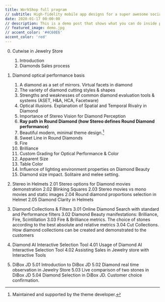 ```yaml
---
title: WorkShop full program
// subtitle: High-fidelity mobile app designs for a super awesome social media company.
date: 2020-01-17 00:00:00
// description: This is a demo post that shows what you can do inside portfolio and blog posts. We’ve included everything you need to create engaging posts and case studies to show off your work in a beautiful way.
// featured_image: demo.jpg
// accent_color: '#4C60E6'
accent_color: 'red'
---
```


0. Cutwise in Jewelry Store
    01. Introduction
    02. Diamonds Sales process

1. Diamond optical performance basis 
    01. A diamond as a set of mirrors. Virtual facets in diamond
    02. The variety of diamond cutting styles & shapes
    03. Strengths and weaknesses of common diamond evaluation tools & systems (ASET, H&A, HCA, Facetware) 
    04. Optical illusions. Explanation of Spatial and Temporal Rivalry in Diamond
    05. Importance of Stereo Vision for Diamond Perception
    06. **Ray path in Round Diamond (how Stereo defines Round Diamond performance)**
    07. Beautiful modern, minimal theme design.[^4]
    07. Sweet Line in Round Diamonds
    08. Fire
    09. Brilliance
    10. Custom Grading for Optical Performance & Color
    11. Apparent Size
    12. Table Color
    13. Influence of lighting environment properties on Diamond Beauty
    14. Diamond size impact. Solitaire and melee setting.  

2. Stereo in Helmets
2.01 Stereo options for Diamond movies demonstration 
2.02 Blinking Squares
2.03 Stereo movies vs mono movies and static images
2.04 Round diamond proportions selection in Helmet
2.05 Diamond Clarity in Helmets 

3. Diamond Collections & Filters
3.01 Online Diamond Search with standard and Performance filters
3.02 Diamond Beauty manifestations: Brilliance, Fire, Scintillation
3.03 Fire & Brilliance metrics. The choice of stones according to the best absolute and relative metrics
3.04 Cut Collections. How diamond collections can be created and demonstrated to the customers

4. Diamond AI Interactive Selection Tool
4.01 Usage of Diamond AI Interactive Selection Tool 
4.02 Assisting Sales in Jewelry store with Interactive Tools 

5. DiBox JD
5.01 Introduction to DiBox JD
5.02 Diamond real time observation in Jewelry Store
5.03 Live comparison of two stones in DiBox JD
5.04 Diamond Selection in DiBox JD. Customer choice confirmation.

[^1]: Beautiful modern, minimal theme design.eautiful modern, minimal theme design.eautiful modern, minimal theme design.
[^2]: Powerful features to show off your work.
[^3]: Maintained and supported by the theme developer.
[^4]: Maintained and supported by the theme developer.

